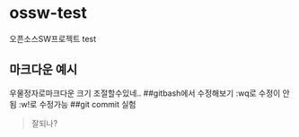 # ossw-test
오픈소스SW프로젝트 test
## 마크다운 예시
우물정자로마크다운 크기 조절할수있네..
##gitbash에서 수정해보기
:wq로 수정이 안됨 :w!로 수정가능
##git commit 실험
>잘되나?
